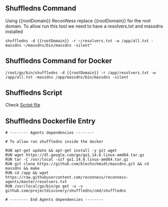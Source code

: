 ## Shuffledns Command

Using {{rootDomain}} ReconNess replace {{rootDomain}} for the root domain.
To allow run this tool we need to have a resolvers.txt and massdns installed

```
shuffledns -d {{rootDomain}} -r ~/resolvers.txt -w /app/all.txt -massdns ~/massdns/bin/massdns -silent"
```

## Shuffledns Command for Docker

```
/root/go/bin/shuffledns -d {{rootDomain}} -r /app/resolvers.txt -w /app/all.txt -massdns /app/massdns/bin/massdns -silent
```

## Shuffledns Script

Check [Script file](https://github.com/reconness/reconness-agents/blob/master/Shuffledns/Script)

## Shuffledns Dockerfile Entry

```
# -------- Agents dependencies -------- 

# To allow run shuffledns inside the docker

RUN apt-get update && apt-get install -y git wget
RUN wget https://dl.google.com/go/go1.14.6.linux-amd64.tar.gz
RUN tar -C /usr/local -xzf go1.14.6.linux-amd64.tar.gz
RUN git clone https://github.com/blechschmidt/massdns.git && cd massdns && make
RUN cd /app && wget https://raw.githubusercontent.com/reconness/reconness-agents/master/resolvers.txt
RUN /usr/local/go/bin/go get -u -v github.com/projectdiscovery/shuffledns/cmd/shuffledns

# -------- End Agents dependencies -------- 
```
